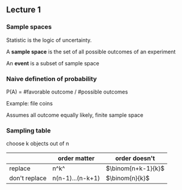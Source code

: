 ## Lecture 1 

### Sample spaces

Statistic is the logic of uncertainty.

A **sample space** is the set of all possible outcomes of an experiment

An **event** is a subset of sample space

### Naive definetion of probability

 P(A) = #favorable outcome / #possible outcomes

Example: file coins

Assumes all outcome equally likely, finite sample space

### Sampling table

choose k objects out of n

|               | order matter     | order doesn't      |
| ------------- | ---------------- | ------------------ |
| replace       | n^k^             | $\binom{n+k-1}{k}$ |
| don't replace | n(n-1)...(n-k+1) | $\binom{n}{k}$     |





